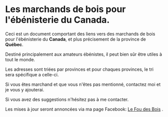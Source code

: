 
# Les marchands de bois pour l'ébénisterie du Canada.

Ceci est un document comportant des liens vers des marchands de bois pour l'ébénisterie du **Canada**, et plus précisement de la province de **Québec**.

Destiné principalement aux amateurs ébénistes, il peut bien sûr être utiles à tout le monde.

Les adresses sont triées par provinces et pour chaques provinces, le tri sera spécifique a celle-ci.

Si vous êtes marchand et que vous n'êtes pas mentionné, contactez moi et je vous y ajouterai.

Si vous avez des suggestions n'hésitez pas à me contacter.

Les mises à jour seront annoncées via ma page Facebook:  [Le Fou des Bois](https://www.facebook.com/LeFouDesBois/)  .
